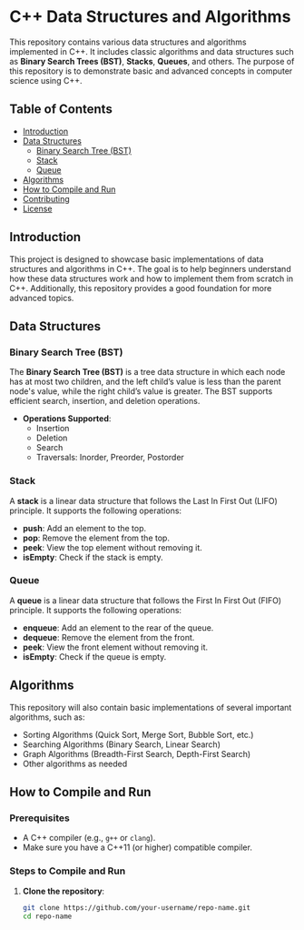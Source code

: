 # C++ Data Structures and Algorithms

This repository contains various data structures and algorithms implemented in C++. It includes classic algorithms and data structures such as **Binary Search Trees (BST)**, **Stacks**, **Queues**, and others. The purpose of this repository is to demonstrate basic and advanced concepts in computer science using C++.

## Table of Contents

- [Introduction](#introduction)
- [Data Structures](#data-structures)
  - [Binary Search Tree (BST)](#binary-search-tree-bst)
  - [Stack](#stack)
  - [Queue](#queue)
- [Algorithms](#algorithms)
- [How to Compile and Run](#how-to-compile-and-run)
- [Contributing](#contributing)
- [License](#license)

## Introduction

This project is designed to showcase basic implementations of data structures and algorithms in C++. The goal is to help beginners understand how these data structures work and how to implement them from scratch in C++. Additionally, this repository provides a good foundation for more advanced topics.

## Data Structures

### Binary Search Tree (BST)

The **Binary Search Tree (BST)** is a tree data structure in which each node has at most two children, and the left child’s value is less than the parent node's value, while the right child’s value is greater. The BST supports efficient search, insertion, and deletion operations.

- **Operations Supported**:
  - Insertion
  - Deletion
  - Search
  - Traversals: Inorder, Preorder, Postorder

### Stack

A **stack** is a linear data structure that follows the Last In First Out (LIFO) principle. It supports the following operations:
- **push**: Add an element to the top.
- **pop**: Remove the element from the top.
- **peek**: View the top element without removing it.
- **isEmpty**: Check if the stack is empty.

### Queue

A **queue** is a linear data structure that follows the First In First Out (FIFO) principle. It supports the following operations:
- **enqueue**: Add an element to the rear of the queue.
- **dequeue**: Remove the element from the front.
- **peek**: View the front element without removing it.
- **isEmpty**: Check if the queue is empty.

## Algorithms

This repository will also contain basic implementations of several important algorithms, such as:
- Sorting Algorithms (Quick Sort, Merge Sort, Bubble Sort, etc.)
- Searching Algorithms (Binary Search, Linear Search)
- Graph Algorithms (Breadth-First Search, Depth-First Search)
- Other algorithms as needed

## How to Compile and Run

### Prerequisites

- A C++ compiler (e.g., `g++` or `clang`).
- Make sure you have a C++11 (or higher) compatible compiler.

### Steps to Compile and Run

1. **Clone the repository**:

   ```bash
   git clone https://github.com/your-username/repo-name.git
   cd repo-name
